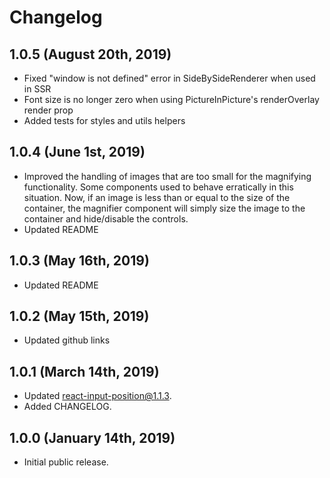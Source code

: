 # Changelog

## 1.0.5 (August 20th, 2019)

- Fixed "window is not defined" error in SideBySideRenderer when used in SSR
- Font size is no longer zero when using PictureInPicture's renderOverlay render prop
- Added tests for styles and utils helpers

## 1.0.4 (June 1st, 2019)

- Improved the handling of images that are too small for the magnifying functionality. Some components used to behave erratically in this situation. Now, if an image is less than or equal to the size of the container, the magnifier component will simply size the image to the container and hide/disable the controls.
- Updated README

## 1.0.3 (May 16th, 2019)

- Updated README

## 1.0.2 (May 15th, 2019)

- Updated github links

## 1.0.1 (March 14th, 2019)

- Updated react-input-position@1.1.3.
- Added CHANGELOG.

## 1.0.0 (January 14th, 2019)

- Initial public release.
